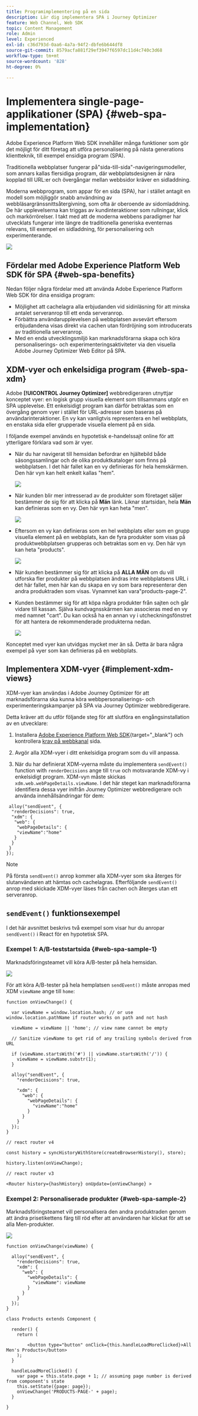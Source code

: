 ```yaml
---
title: Programimplementering på en sida
description: Lär dig implementera SPA i Journey Optimizer
feature: Web Channel, Web SDK
topic: Content Management
role: Admin
level: Experienced
exl-id: c36d793d-0aa6-4a7a-94f2-dbfe6b644df8
source-git-commit: 8579acfa881f29ef3947f6597dc11d4c740c3d68
workflow-type: tm+mt
source-wordcount: '828'
ht-degree: 0%

---
```


# Implementera single-page-applikationer (SPA) {#web-spa-implementation}

Adobe Experience Platform Web SDK innehåller många funktioner som gör det möjligt för ditt företag att utföra personalisering på nästa generations klientteknik, till exempel ensidiga program (SPA).

Traditionella webbplatser fungerar på&quot;sida-till-sida&quot;-navigeringsmodeller, som annars kallas flersidiga program, där webbplatsdesignen är nära kopplad till URL:er och övergångar mellan webbsidor kräver en sidladdning.

Moderna webbprogram, som appar för en sida (SPA), har i stället antagit en modell som möjliggör snabb användning av webbläsargränssnittsåtergivning, som ofta är oberoende av sidomladdning. De här upplevelserna kan triggas av kundinteraktioner som rullningar, klick och markörrörelser. I takt med att de moderna webbens paradigmer har utvecklats fungerar inte längre de traditionella generiska eventernas relevans, till exempel en sidladdning, för personalisering och experimenterande.

![](assets/web-spa-vs-traditional-lifecycle.png)

## Fördelar med Adobe Experience Platform Web SDK för SPA {#web-spa-benefits}

Nedan följer några fördelar med att använda Adobe Experience Platform Web SDK för dina ensidiga program:

* Möjlighet att cachelagra alla erbjudanden vid sidinläsning för att minska antalet serveranrop till ett enda serveranrop.
* Förbättra användarupplevelsen på webbplatsen avsevärt eftersom erbjudandena visas direkt via cachen utan fördröjning som introducerats av traditionella serveranrop.
* Med en enda utvecklingsmiljö kan marknadsförarna skapa och köra personaliserings- och experimenteringsaktiviteter via den visuella Adobe Journey Optimizer Web Editor på SPA.

## XDM-vyer och enkelsidiga program {#web-spa-xdm}

Adobe **[!UICONTROL Journey Optimizer]** webbredigeraren utnyttjar konceptet vyer: en logisk grupp visuella element som tillsammans utgör en SPA upplevelse. Ett enkelsidigt program kan därför betraktas som en övergång genom vyer i stället för URL-adresser som baseras på användarinteraktioner. En vy kan vanligtvis representera en hel webbplats, en enstaka sida eller grupperade visuella element på en sida.

I följande exempel används en hypotetisk e-handelssajt online för att ytterligare förklara vad som är vyer.

* När du har navigerat till hemsidan befordrar en hjältebild både säsongssamlingar och de olika produktkataloger som finns på webbplatsen. I det här fallet kan en vy definieras för hela hemskärmen. Den här vyn kan helt enkelt kallas &quot;hem&quot;.

  ![](assets/web-spa-home.png)

* När kunden blir mer intresserad av de produkter som företaget säljer bestämmer de sig för att klicka på **Män** länk. Liknar startsidan, hela **Män** kan definieras som en vy. Den här vyn kan heta &quot;men&quot;.

  ![](assets/web-spa-men.png)

* Eftersom en vy kan definieras som en hel webbplats eller som en grupp visuella element på en webbplats, kan de fyra produkter som visas på produktwebbplatsen grupperas och betraktas som en vy. Den här vyn kan heta &quot;products&quot;.

  ![](assets/web-spa-men-products.png)

* När kunden bestämmer sig för att klicka på **ALLA MÄN** om du vill utforska fler produkter på webbplatsen ändras inte webbplatsens URL i det här fallet, men här kan du skapa en vy som bara representerar den andra produktraden som visas. Vynamnet kan vara&quot;products-page-2&quot;.

* Kunden bestämmer sig för att köpa några produkter från sajten och går vidare till kassan. Själva kundvagnsskärmen kan associeras med en vy med namnet &quot;cart&quot;. Du kan också ha en annan vy i utcheckningsfönstret för att hantera de rekommenderade produkterna nedan.

  ![](assets/web-spa-cart.png)

Konceptet med vyer kan utvidgas mycket mer än så. Detta är bara några exempel på vyer som kan definieras på en webbplats.

## Implementera XDM-vyer {#implement-xdm-views}

XDM-vyer kan användas i Adobe Journey Optimizer för att marknadsförarna ska kunna köra webbpersonaliserings- och experimenteringskampanjer på SPA via Journey Optimizer webbredigerare.

Detta kräver att du utför följande steg för att slutföra en engångsinstallation av en utvecklare:

1. Installera [Adobe Experience Platform Web SDK](https://experienceleague.adobe.com/docs/experience-platform/edge/fundamentals/installing-the-sdk.html){target="_blank"} och kontrollera [krav på webbkanal](web-prerequisites.md) sida.

2. Avgör alla XDM-vyer i ditt enkelsidiga program som du vill anpassa.

3. När du har definierat XDM-vyerna måste du implementera `sendEvent()` function with `renderDecisions` ange till `true` och motsvarande XDM-vy i enkelsidigt program. XDM-vyn måste skickas `xdm.web.webPageDetails.viewName`. I det här steget kan marknadsförarna identifiera dessa vyer inifrån Journey Optimizer webbredigerare och använda innehållsändringar för dem:

```
 alloy("sendEvent", {
  "renderDecisions": true,
  "xdm": {
   "web": {
    "webPageDetails": {
    "viewName":"home"
   }
  }
 }
});
```

>[!NOTE]
>
>På första `sendEvent()` anrop kommer alla XDM-vyer som ska återges för slutanvändaren att hämtas och cachelagras. Efterföljande `sendEvent()` anrop med skickade XDM-vyer läses från cachen och återges utan ett serveranrop.

## `sendEvent()` funktionsexempel

I det här avsnittet beskrivs två exempel som visar hur du anropar `sendEvent()` i React för en hypotetisk SPA.

### Exempel 1: A/B-teststartsida {#web-spa-sample-1}

Marknadsföringsteamet vill köra A/B-tester på hela hemsidan.

![](assets/web-spa-home.png)

För att köra A/B-tester på hela hemplatsen `sendEvent()` måste anropas med XDM `viewName` ange till `home`:

```
function onViewChange() {

  var viewName = window.location.hash; // or use window.location.pathName if router works on path and not hash

  viewName = viewName || 'home'; // view name cannot be empty

  // Sanitize viewName to get rid of any trailing symbols derived from URL

  if (viewName.startsWith('#') || viewName.startsWith('/')) {
    viewName = viewName.substr(1);
  }

  alloy("sendEvent", {
    "renderDecisions": true,

    "xdm": {
      "web": {
        "webPageDetails": {
          "viewName":"home"
        }
      }
    }
  });
}

// react router v4

const history = syncHistoryWithStore(createBrowserHistory(), store);

history.listen(onViewChange);

// react router v3

<Router history={hashHistory} onUpdate={onViewChange} >
```

### Exempel 2: Personaliserade produkter {#web-spa-sample-2}

Marknadsföringsteamet vill personalisera den andra produktraden genom att ändra prisetikettens färg till röd efter att användaren har klickat för att se alla Men-produkter.

![](assets/web-spa-men-products.png)

```
function onViewChange(viewName) {

  alloy("sendEvent", {
    "renderDecisions": true,
    "xdm": {
      "web": {
        "webPageDetails": {
          "viewName": viewName
        }
      }
    }
  });
}

class Products extends Component {

  render() {
    return (

        <button type="button" onClick={this.handleLoadMoreClicked}>All Men's Products</button>
    );
  }

  handleLoadMoreClicked() {
    var page = this.state.page + 1; // assuming page number is derived from component's state
    this.setState({page: page});
    onViewChange('PRODUCTS-PAGE-' + page);
  }

}
```
